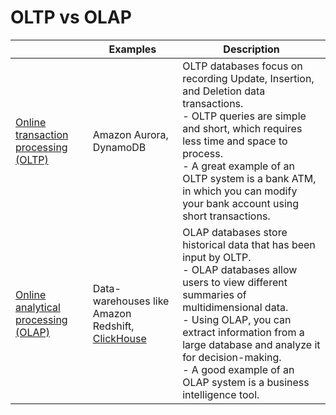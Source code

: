 # OLTP vs OLAP

|                                                                                                     | Examples                                                                                                  | Description                                                                                                                                                                                                                                                                                                                                 |
|-----------------------------------------------------------------------------------------------------|-----------------------------------------------------------------------------------------------------------|---------------------------------------------------------------------------------------------------------------------------------------------------------------------------------------------------------------------------------------------------------------------------------------------------------------------------------------------|
| [Online transaction processing (OLTP)](https://en.wikipedia.org/wiki/Online_transaction_processing) | Amazon Aurora, DynamoDB                                                                                   | OLTP databases focus on recording Update, Insertion, and Deletion data transactions.<br/>- OLTP queries are simple and short, which requires less time and space to process.<br/>- A great example of an OLTP system is a bank ATM, in which you can modify your bank account using short transactions.                                     |
| [Online analytical processing (OLAP)](https://en.wikipedia.org/wiki/Online_analytical_processing)   | Data-warehouses like Amazon Redshift, [ClickHouse](../6_BigData/DataStorage/DataWarehouses/ClickHouse.md) | OLAP databases store historical data that has been input by OLTP. <br/>- OLAP databases allow users to view different summaries of multidimensional data. <br/>- Using OLAP, you can extract information from a large database and analyze it for decision-making. <br/>- A good example of an OLAP system is a business intelligence tool. |